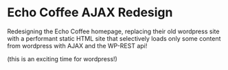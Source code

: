 # Echo Coffee AJAX Redesign

Redesigning the Echo Coffee homepage, replacing their old wordpress site with a performant static HTML site that selectively loads only some content from wordpress with AJAX and the WP-REST api!

(this is an exciting time for wordpress!)
